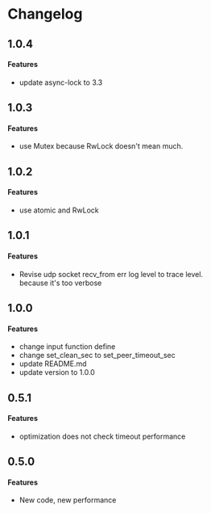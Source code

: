 # Changelog

## 1.0.4
#### Features
* update async-lock to 3.3

## 1.0.3
#### Features
* use Mutex because RwLock doesn't mean much.

## 1.0.2
#### Features
* use atomic and RwLock

## 1.0.1
#### Features
* Revise udp socket recv_from err log level to trace level.  
  because it's too verbose

## 1.0.0
#### Features
*  change input function define
*  change set_clean_sec to set_peer_timeout_sec
*  update README.md
*  update version to 1.0.0

## 0.5.1
#### Features
*  optimization does not check timeout performance


## 0.5.0
#### Features
* New code, new performance
